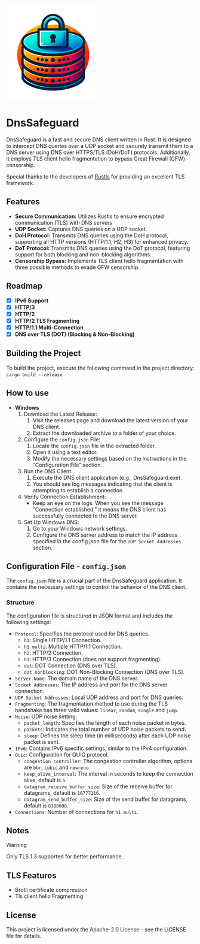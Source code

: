 <img src="./sample-256.png" width="256">

# DnsSafeguard

DnsSafeguard is a fast and secure DNS client written in Rust. It is designed to intercept DNS queries over a UDP socket and securely transmit them to a DNS server using DNS over HTTPS/TLS (DoH/DoT) protocols. Additionally, it employs TLS client hello fragmentation to bypass Great Firewall (GFW) censorship.

Special thanks to the developers of [Rustls](https://github.com/rustls/rustls) for providing an excellent TLS framework.

## Features

* **Secure Communication:** Utilizes Rustls to ensure encrypted communication (TLS) with DNS servers
* **UDP Socket:** Captures DNS queries on a UDP socket.
* **DoH Protocol:** Transmits DNS queries using the DoH protocol, supporting all HTTP versions (HTTP/1.1, H2, H3) for enhanced privacy.
* **DoT Protocol:** Transmits DNS queries using the DoT protocol, featuring support for both blocking and non-blocking algorithms.
* **Censorship Bypass:** Implements TLS client hello fragmentation with three possible methods to evade GFW censorship.

## Roadmap

* [x] **IPv6 Support**
* [x] **HTTP/3**
* [x] **HTTP/2**
* [x] **HTTP/2 TLS Fragmenting**
* [x] **HTTP/1.1 Multi-Connection**
* [x] **DNS over TLS (DOT) (Blocking & Non-Blocking)**

## Building the Project

To build the project, execute the following command in the project directory: `cargo build --release`

## How to use

* **Windows**
  1. Download the Latest Release:
      1. Visit the releases page and download the latest version of your DNS client.
      2. Extract the downloaded archive to a folder of your choice.
  2. Configure the `config.json` File:
      1. Locate the `config.json` file in the extracted folder.
      2. Open it using a text editor.
      3. Modify the necessary settings based on the instructions in the “Configuration File” section.
  3. Run the DNS Client:
      1. Execute the DNS client application (e.g., DnsSafeguard.exe).
      2. You should see log messages indicating that the client is attempting to establish a connection.
  4. Verify Connection Establishment:
      * Keep an eye on the logs. When you see the message “Connection established,” it means the DNS client has successfully connected to the DNS server.
  5. Set Up Windows DNS:
      1. Go to your Windows network settings.
      2. Configure the DNS server address to match the IP address specified in the config.json file for the `UDP Socket Addresses` section.

## Configuration File - `config.json`

The `config.json` file is a crucial part of the DnsSafeguard application. It contains the necessary settings to control the behavior of the DNS client.

### Structure

The configuration file is structured in JSON format and includes the following settings:

* `Protocol`: Specifies the protocol used for DNS queries.
  * `h1`: Single HTTP/1.1 Connection.
  * `h1 multi`: Multiple HTTP/1.1 Connection.
  * `h2`: HTTP/2 Connection.
  * `h3`: HTTP/3 Connection (does not support fragmenting).
  * `dot`: DOT Connection (DNS over TLS).
  * `dot nonblocking`: DOT Non-Blocking Connection (DNS over TLS).
* `Server Name`: The domain name of the DNS server.
* `Socket Addresses`: The IP address and port for the DNS server connection.
* `UDP Socket Addresses`: Local UDP address and port for DNS queries.
* `Fragmenting`: The fragmentation method to use during the TLS handshake has three valid values: `linear`, `random`, `single` and `jump`.
* `Noise`: UDP noise setting.
  * `packet_length`: Specifies the length of each noise packet in bytes.
  * `packets`: Indicates the total number of UDP noise packets to send.
  * `sleep`: Defines the sleep time (in milliseconds) after each UDP noise packet is sent.
* `IPv6`: Contains IPv6 specific settings, similar to the IPv4 configuration.
* `Quic`: Configuration for QUIC protocol.
  * `congestion_controller`: The congestion controller algorithm, options are `bbr`, `cubic` and `newreno`.
  * `keep_alive_interval`: The interval in seconds to keep the connection alive, default is `5`.
  * `datagram_receive_buffer_size`: Size of the receive buffer for datagrams, default is `16777216`.
  * `datagram_send_buffer_size`: Size of the send buffer for datagrams, default is `8388608`.
* `Connections`: Number of connections for `h1 multi`.

## Notes

> [!WARNING]
> Only TLS 1.3 supported for better performance.

## TLS Features

* Brotli certificate compression
* Tls client hello Fragmenting

## License

This project is licensed under the Apache-2.0 License - see the LICENSE file for details.
